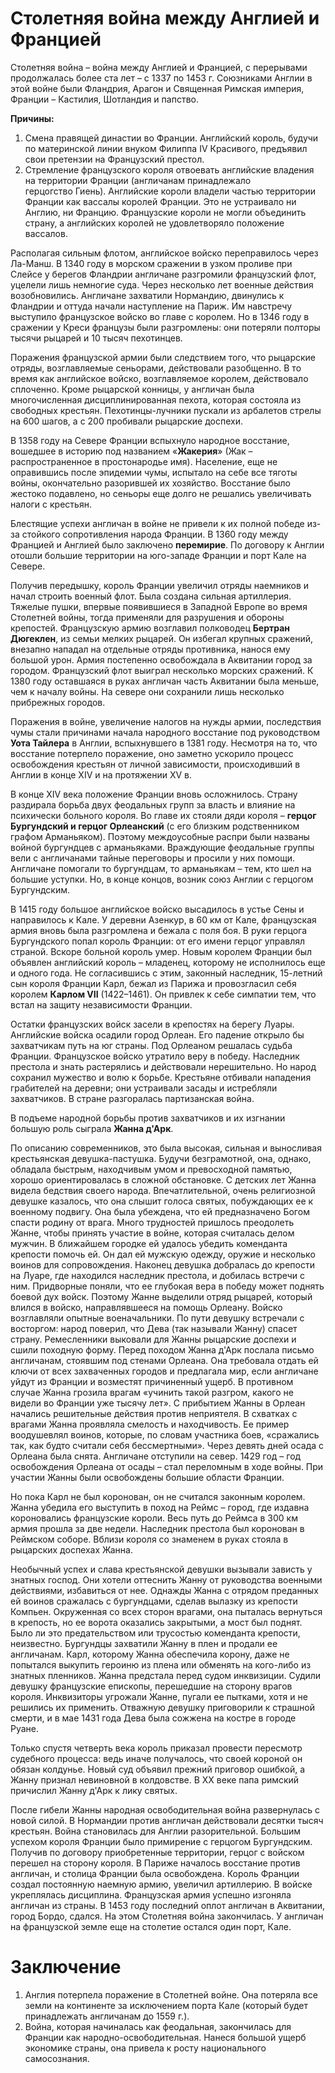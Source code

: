 # Столетняя война между Англией и Францией
Столетняя война – война между Англией и Францией, с перерывами продолжалась более ста лет – с 1337 по 1453 г. Союзниками Англии в этой войне были Фландрия, Арагон и Священная Римская империя, Франции – Кастилия, Шотландия и папство.

**Причины:**
1. Смена правящей династии во Франции. Английский король, будучи по материнской линии внуком Филиппа IV Красивого, предъявил свои претензии на Французский престол. 
2. Стремление французского короля отвоевать английские владения на территории Франции (англичанам принадлежало герцогство Гиень). Английские короли владели частью территории Франции как вассалы королей Франции. Это не устраивало ни Англию, ни Францию. Французские короли не могли объединить страну, а английских королей не удовлетворяло положение вассалов.

Располагая сильным флотом, английское войско переправилось через Ла-Манш. В 1340 году в морском сражении в узком проливе при Слейсе у берегов Фландрии англичане разгромили французский флот, уцелели лишь немногие суда. Через несколько лет военные действия возобновились. Англичане захватили Нормандию, двинулись к Фландрии и оттуда начали наступление на Париж. Им навстречу выступило французское войско во главе с королем. Но в 1346 году в сражении у Креси французы были разгромлены: они потеряли полторы тысячи рыцарей и 10 тысяч пехотинцев.

Поражения французской армии были следствием того, что рыцарские отряды, возглавляемые сеньорами, действовали разобщенно. В то время как английское войско, возглавляемое королем, действовало сплоченно. Кроме рыцарской конницы, у англичан была многочисленная дисциплинированная пехота, которая состояла из свободных крестьян. Пехотинцы-лучники пускали из арбалетов стрелы на 600 шагов, а с 200 пробивали рыцарские дос­пехи.

В 1358 году на Севере Франции вспыхнуло народное восстание, вошедшее в историю под названием «**Жакерия**» (Жак – распространенное в простонародье имя). Население, еще не оправившись после эпидемии чумы, испытало на себе все тяготы войны, окончательно разорившей их хозяйство. Восстание было жестоко подавлено, но сеньоры еще долго не решались увеличивать налоги с крестьян.

Блестящие успехи англичан в войне не привели к их полной победе из-за стойкого сопротивления народа Франции. В 1360 году между Францией и Англией было заключено **перемирие**. По договору к Англии отошли большие территории на юго-западе Франции и порт Кале на Севере.

Получив передышку, король Франции увеличил отряды наемников и начал строить военный флот. Была создана сильная артиллерия. Тяжелые пушки, впервые появившиеся в Западной Европе во время Столетней войны, тогда применяли для разрушения и обороны крепостей. Французскую армию возглавил полководец **Бертран Дюгеклен**, из семьи мелких рыцарей. Он избегал крупных сражений, внезапно нападал на отдельные отряды противника, нанося ему большой урон. Армия постепенно освобождала в Аквитании город за городом. Французский флот выиграл несколько морских сражений. К 1380 году оставшаяся в руках англичан часть Аквитании была меньше, чем к началу войны. На севере они сохранили лишь несколько прибрежных городов.

Поражения в войне, увеличение налогов на нужды армии, последствия чумы стали причинами начала народного восстание под руководством **Уота Тайлера** в Англии, вспыхнувшего в 1381 году. Несмотря на то, что восстание потерпело поражение, оно заметно ускорило процесс освобождения крестьян от личной зависимости, происходивший в Англии в конце XIV и на протяжении XV в.

В конце XIV века положение Франции вновь осложнилось. Страну раздирала борьба двух феодальных групп за власть и влияние на психически больного короля. Во главе их стояли дяди короля – **герцог Бургундский и герцог Орлеанский** (с его близким родственником графом Арманьяком). Поэтому междоусобные распри были названы войной бургундцев с арманьяками. Враждующие феодальные группы вели с англичанами тайные переговоры и просили у них помощи. Англичане помогали то бургундцам, то арманьякам – тем, кто шел на большие уступки. Но, в конце концов, возник союз Англии с герцогом Бургундским.

В 1415 году большое английское войско высадилось в устье Сены и направилось к Кале. У деревни Азенкур, в 60 км от Кале, французская армия вновь была разгромлена и бежала с поля боя. В руки герцога Бургундского попал король Франции: от его имени герцог управлял страной. Вскоре больной король умер. Новым королем Франции был объявлен английский король – младенец, которому не исполнилось еще и одного года. Не согласившись с этим, законный наследник, 15-летний сын короля Франции Карл, бежал из Парижа и провозгласил себя королем **Карлом VII** (1422–1461). Он привлек к себе симпатии тем, что встал на защиту независимости Франции.

Остатки французских войск засели в крепостях на берегу Луары. Английские войска осадили город Орлеан. Его падение открыло бы захватчикам путь на юг страны. Под Орлеаном решалась судьба Франции. Французское войско утратило веру в победу. Наследник престола и знать растерялись и действовали нерешительно. Но народ сохранил мужество и волю к борьбе. Крестьяне отбивали нападения грабителей на деревни; они устраивали засады и истребляли захватчиков. В стране разгоралась партизанская война.

В подъеме народной борьбы против захватчиков и их изгнании большую роль сыграла **Жанна д'Арк**.

По описанию современников, это была высокая, сильная и выносливая крестьянская девушка-пастушка. Будучи безграмотной, она, однако, обладала быстрым, находчивым умом и превосходной памятью, хорошо ориентировалась в сложной обстановке. С детских лет Жанна видела бедствия своего народа. Впечатлительной, очень религиозной девушке казалось, что она слышит голоса святых, побуждающих ее к военному подвигу. Она была убеждена, что ей предназначено Богом спасти родину от врага. Много трудностей пришлось преодолеть Жанне, чтобы принять участие в войне, которая считалась делом мужчин. В ближайшем городке ей удалось убедить коменданта крепости помочь ей. Он дал ей мужскую одежду, оружие и несколько воинов для сопровождения. Наконец девушка добралась до крепости на Луаре, где находился наследник престола, и добилась встречи с ним. Придворные поняли, что ее глубокая вера в победу может поднять боевой дух войск. Поэтому Жанне выделили отряд рыцарей, который влился в войско, направлявшееся на помощь Орлеану. Войско возглавляли опытные военачальники. По пути девушку встречали с восторгом: народ поверил, что Дева (так называли Жанну) спасет страну. Ремесленники выковали для Жанны рыцарские доспехи и сшили походную форму. Перед походом Жанна д'Арк послала письмо англичанам, стоявшим под стенами Орлеана. Она требовала отдать ей ключи от всех захваченных городов и предлагала мир, если англичане уйдут из Франции и возместят причиненный ущерб. В противном случае Жанна грозила врагам «учинить такой разгром, какого не видели во Франции уже тысячу лет». С прибытием Жанны в Орлеан начались решительные действия против неприятеля. В схватках с врагами Жанна проявляла смелость и находчивость. Ее пример воодушевлял воинов, которые, по словам участника боев, «сражались так, как будто считали себя бессмертными». Через девять дней осада с Орлеана была снята. Англичане отступили на север. 1429 год – год освобождения Орлеана от осады – стал переломным в ходе войны. При участии Жанны были освобождены большие области Франции.

Но пока Карл не был коронован, он не считался законным королем. Жанна убедила его выступить в поход на Реймс – город, где издавна короновались французские короли. Весь путь до Реймса в 300 км армия прошла за две недели. Наследник престола был коронован в Реймском соборе. Вблизи короля со знаменем в руках стояла в рыцарских доспехах Жанна.

Необычный успех и слава крестьянской девушки вызывали зависть у знатных господ. Они хотели оттеснить Жанну от руководства военными действиями, избавиться от нее. Однажды Жанна с отрядом преданных ей воинов сражалась с бургундцами, сделав вылазку из крепости Компьен. Окруженная со всех сторон врагами, она пыталась вернуться в крепость, но ее ворота оказались закрытыми, а мост был поднят. Было ли это предательством или трусостью коменданта крепости, неизвестно. Бургундцы захватили Жанну в плен и продали ее англичанам. Карл, которому Жанна обеспечила корону, даже не попытался выкупить героиню из плена или обменять на кого-либо из знатных пленников. Жанна предстала перед судом инквизиции. Судили девушку французские епископы, перешедшие на сторону врагов короля. Инквизиторы угрожали Жанне, пугали ее пытками, хотя и не решились их применить. Отважную девушку приговорили к страшной смерти, и в мае 1431 года Дева была сожжена на костре в городе Руане.

Только спустя четверть века король приказал провести пересмотр судебного процесса: ведь иначе получалось, что своей короной он обязан колдунье. Новый суд объявил прежний приговор ошибкой, а Жанну признал невиновной в колдовстве. В XX веке папа римский причислил Жанну д'Арк к лику святых.

После гибели Жанны народная освободительная война развернулась с новой силой. В Нормандии против англичан действовали десятки тысяч крестьян. Война становилась для Англии разорительной. Большим успехом короля Франции было примирение с герцогом Бургундским. Получив по договору приобретенные территории, герцог с войском перешел на сторону короля. В Париже началось восстание против англичан, и столица Франции была освобождена. Король Франции создал постоянную наемную армию, увеличил артиллерию. В войске укреплялась дисциплина. Французская армия успешно изгоняла англичан из страны. В 1453 году последний оплот англичан в Аквитании, город Бордо, сдался. На этом Столетняя война закончилась. У англичан на французской земле еще на столетие остался один порт, Кале.

# Заключение
1. Англия потерпела поражение в Столетней войне. Она потеряла все земли на континенте за исключением порта Кале (который будет принадлежать англичанам до 1559 г.). 
2. Война, которая начиналась как феодальная, закончилась для Франции как народно-освободительная. Нанеся большой ущерб экономике страны, она привела к росту национального самосознания.